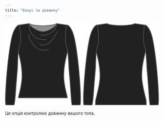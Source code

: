 ```yaml
---
title: "Бонус за довжину"
---
```


![Опція бонусу за довжину на Діані](./lengthbonus.svg)

Ця опція контролює довжину вашого топа.




